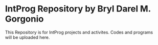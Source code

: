# IntProg Repository by Bryl Darel M. Gorgonio
This Repository is for IntProg projects and activites. Codes and programs will be uploaded here.